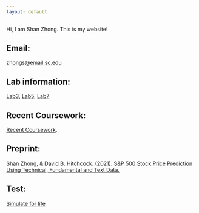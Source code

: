 ```yaml
---
layout: default
---
```


Hi, I am Shan Zhong. This is my website!

## Email:

zhongs@email.sc.edu

## Lab information:

[Lab3](https://github.com/Shanlearning/Stat201/tree/master/Lab3), 
[Lab5](https://github.com/Shanlearning/Stat201/tree/master/Lab5),
[Lab7](https://github.com/Shanlearning/Stat201/tree/master/Lab7)

## Recent Coursework:
[Recent Coursework](https://github.com/Shanlearning/past-coursework#past-coursework).

## Preprint:
[Shan Zhong, & David B. Hitchcock. (2021). S&P 500 Stock Price Prediction Using Technical, Fundamental and Text Data.](https://arxiv.org/abs/2108.10826)

## Test:
[Simulate for life](https://shanlearning.github.io/lifeRestart/view/index.html)

